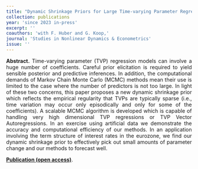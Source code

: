 ```yaml
---
title: "Dynamic Shrinkage Priors for Large Time-varying Parameter Regressions using Scalable Markov Chain Monte Carlo Methods. [doi](https://doi.org/10.1515/snde-2022-0077)"
collection: publications
year: 'since 2023 in-press'
excerpt: ''
coauthors: 'with F. Huber and G. Koop,'
journal: 'Studies in Nonlinear Dynamics & Econometrics'
issue: ''
---
```

<p align="justify"> <b>Abstract.</b> Time-varying parameter (TVP) regression models can involve a huge number of coefficients. Careful prior elicitation is required to yield sensible posterior and predictive inferences. In addition, the computational demands of Markov Chain Monte Carlo (MCMC) methods mean their use is limited to  the case where the number of predictors is not too large. In light of these two concerns, this paper proposes a new dynamic shrinkage prior which reflects the empirical regularity that TVPs are typically sparse (i.e., time variation may occur only episodically and only for some of the coefficients). A scalable MCMC algorithm is developed which is capable of handling very high dimensional TVP regressions or TVP Vector Autoregressions. In an exercise using artificial data we demonstrate the accuracy and computational efficiency of our methods. In an application involving the term structure of interest rates in the eurozone, we find our dynamic shrinkage prior to effectively pick out small amounts of parameter change and our methods to forecast well.
 </p>

[**Publication (open access)**](https://doi.org/10.1515/snde-2022-0077).
